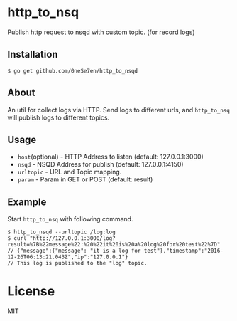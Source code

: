 # http_to_nsq
Publish http request to nsqd with custom topic. (for record logs)

## Installation

```
$ go get github.com/0neSe7en/http_to_nsqd
```

## About

An util for collect logs via HTTP. Send logs to different urls, and `http_to_nsq` will publish logs to different topics.

## Usage

- `host`(optional) - HTTP Address to listen (default: 127.0.0.1:3000)
- `nsqd` - NSQD Address for publish (default: 127.0.0.1:4150)
- `urltopic` - URL and Topic mapping.
- `param` - Param in GET or POST (default: result)

## Example

Start `http_to_nsq` with following command.

```
$ http_to_nsqd --urltopic /log:log
$ curl "http://127.0.0.1:3000/log?result=%7B%22message%22:%20%22it%20is%20a%20log%20for%20test%22%7D"
// {"message":{"message": "it is a log for test"},"timestamp":"2016-12-26T06:13:21.043Z","ip":"127.0.0.1"}
// This log is published to the "log" topic.
```

# License

MIT